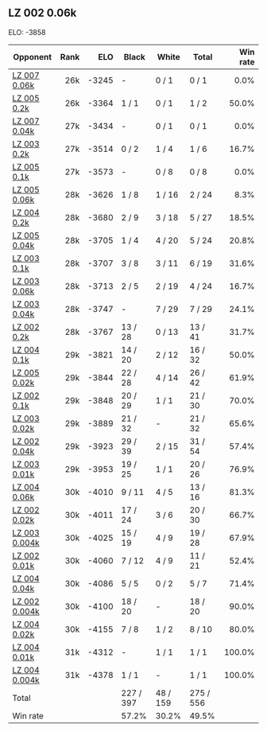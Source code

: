 ## LZ 002 0.06k ##

ELO: -3858

Opponent | Rank | ELO | Black | White | Total | Win rate
---------|-----:|----:|-------|-------|-------|-------:
[LZ 007 0.06k](LZ%20007%200.06k.md) | 26k | -3245 | - | 0 / 1 | 0 / 1 | 0.0%
[LZ 005 0.2k](LZ%20005%200.2k.md) | 26k | -3364 | 1 / 1 | 0 / 1 | 1 / 2 | 50.0%
[LZ 007 0.04k](LZ%20007%200.04k.md) | 27k | -3434 | - | 0 / 1 | 0 / 1 | 0.0%
[LZ 003 0.2k](LZ%20003%200.2k.md) | 27k | -3514 | 0 / 2 | 1 / 4 | 1 / 6 | 16.7%
[LZ 005 0.1k](LZ%20005%200.1k.md) | 27k | -3573 | - | 0 / 8 | 0 / 8 | 0.0%
[LZ 005 0.06k](LZ%20005%200.06k.md) | 28k | -3626 | 1 / 8 | 1 / 16 | 2 / 24 | 8.3%
[LZ 004 0.2k](LZ%20004%200.2k.md) | 28k | -3680 | 2 / 9 | 3 / 18 | 5 / 27 | 18.5%
[LZ 005 0.04k](LZ%20005%200.04k.md) | 28k | -3705 | 1 / 4 | 4 / 20 | 5 / 24 | 20.8%
[LZ 003 0.1k](LZ%20003%200.1k.md) | 28k | -3707 | 3 / 8 | 3 / 11 | 6 / 19 | 31.6%
[LZ 003 0.06k](LZ%20003%200.06k.md) | 28k | -3713 | 2 / 5 | 2 / 19 | 4 / 24 | 16.7%
[LZ 003 0.04k](LZ%20003%200.04k.md) | 28k | -3747 | - | 7 / 29 | 7 / 29 | 24.1%
[LZ 002 0.2k](LZ%20002%200.2k.md) | 28k | -3767 | 13 / 28 | 0 / 13 | 13 / 41 | 31.7%
[LZ 004 0.1k](LZ%20004%200.1k.md) | 29k | -3821 | 14 / 20 | 2 / 12 | 16 / 32 | 50.0%
[LZ 005 0.02k](LZ%20005%200.02k.md) | 29k | -3844 | 22 / 28 | 4 / 14 | 26 / 42 | 61.9%
[LZ 002 0.1k](LZ%20002%200.1k.md) | 29k | -3848 | 20 / 29 | 1 / 1 | 21 / 30 | 70.0%
[LZ 003 0.02k](LZ%20003%200.02k.md) | 29k | -3889 | 21 / 32 | - | 21 / 32 | 65.6%
[LZ 002 0.04k](LZ%20002%200.04k.md) | 29k | -3923 | 29 / 39 | 2 / 15 | 31 / 54 | 57.4%
[LZ 003 0.01k](LZ%20003%200.01k.md) | 29k | -3953 | 19 / 25 | 1 / 1 | 20 / 26 | 76.9%
[LZ 004 0.06k](LZ%20004%200.06k.md) | 30k | -4010 | 9 / 11 | 4 / 5 | 13 / 16 | 81.3%
[LZ 002 0.02k](LZ%20002%200.02k.md) | 30k | -4011 | 17 / 24 | 3 / 6 | 20 / 30 | 66.7%
[LZ 003 0.004k](LZ%20003%200.004k.md) | 30k | -4025 | 15 / 19 | 4 / 9 | 19 / 28 | 67.9%
[LZ 002 0.01k](LZ%20002%200.01k.md) | 30k | -4060 | 7 / 12 | 4 / 9 | 11 / 21 | 52.4%
[LZ 004 0.04k](LZ%20004%200.04k.md) | 30k | -4086 | 5 / 5 | 0 / 2 | 5 / 7 | 71.4%
[LZ 002 0.004k](LZ%20002%200.004k.md) | 30k | -4100 | 18 / 20 | - | 18 / 20 | 90.0%
[LZ 004 0.02k](LZ%20004%200.02k.md) | 30k | -4155 | 7 / 8 | 1 / 2 | 8 / 10 | 80.0%
[LZ 004 0.01k](LZ%20004%200.01k.md) | 31k | -4312 | - | 1 / 1 | 1 / 1 | 100.0%
[LZ 004 0.004k](LZ%20004%200.004k.md) | 31k | -4378 | 1 / 1 | - | 1 / 1 | 100.0%
Total | | | 227 / 397 | 48 / 159 | 275 / 556 | 
Win rate| | | 57.2% | 30.2% | 49.5% | 
